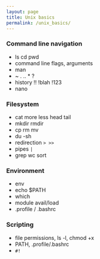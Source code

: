 ```yaml
---
layout: page
title: Unix basics
permalink: /unix_basics/
---
```


### Command line navigation
* ls cd pwd
* command line flags, arguments
* man
* ~ . .. * ?
* history !! !blah !123
* nano

### Filesystem
* cat more less head tail
* mkdir rmdir 
* cp rm mv
* du -sh
* redirection `> >>`
* pipes `|`
* grep wc sort

### Environment
* env
* echo $PATH
* which
* module avail/load
* .profile / .bashrc

### Scripting
* file permissions, ls -l, chmod +x
* PATH, .profile/.bashrc
* `#!`




